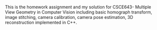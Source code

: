 This is the homework assignment and my solution for CSCE643- Multiple View Geometry in Computer Vision including basic homograph transform, image stitching, camera calibration, camera pose estimation, 3D reconstruction implemented in C++.
